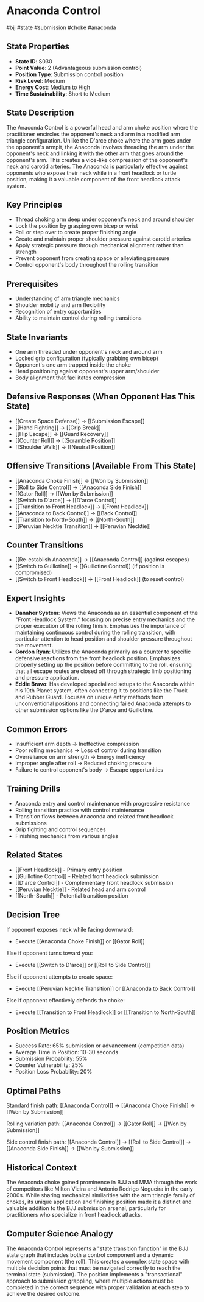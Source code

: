 # Anaconda Control
#bjj #state #submission #choke #anaconda

## State Properties
- **State ID**: S030
- **Point Value**: 2 (Advantageous submission control)
- **Position Type**: Submission control position
- **Risk Level**: Medium
- **Energy Cost**: Medium to High
- **Time Sustainability**: Short to Medium

## State Description
The Anaconda Control is a powerful head and arm choke position where the practitioner encircles the opponent's neck and arm in a modified arm triangle configuration. Unlike the D'arce choke where the arm goes under the opponent's armpit, the Anaconda involves threading the arm under the opponent's neck and linking it with the other arm that goes around the opponent's arm. This creates a vice-like compression of the opponent's neck and carotid arteries. The Anaconda is particularly effective against opponents who expose their neck while in a front headlock or turtle position, making it a valuable component of the front headlock attack system.

## Key Principles
- Thread choking arm deep under opponent's neck and around shoulder
- Lock the position by grasping own bicep or wrist
- Roll or step over to create proper finishing angle
- Create and maintain proper shoulder pressure against carotid arteries
- Apply strategic pressure through mechanical alignment rather than strength
- Prevent opponent from creating space or alleviating pressure
- Control opponent's body throughout the rolling transition

## Prerequisites
- Understanding of arm triangle mechanics
- Shoulder mobility and arm flexibility
- Recognition of entry opportunities
- Ability to maintain control during rolling transitions

## State Invariants
- One arm threaded under opponent's neck and around arm
- Locked grip configuration (typically grabbing own bicep)
- Opponent's one arm trapped inside the choke
- Head positioning against opponent's upper arm/shoulder
- Body alignment that facilitates compression

## Defensive Responses (When Opponent Has This State)
- [[Create Space Defense]] → [[Submission Escape]]
- [[Hand Fighting]] → [[Grip Break]]
- [[Hip Escape]] → [[Guard Recovery]]
- [[Counter Roll]] → [[Scramble Position]]
- [[Shoulder Walk]] → [[Neutral Position]]

## Offensive Transitions (Available From This State)
- [[Anaconda Choke Finish]] → [[Won by Submission]]
- [[Roll to Side Control]] → [[Anaconda Side Finish]]
- [[Gator Roll]] → [[Won by Submission]]
- [[Switch to D'arce]] → [[D'arce Control]]
- [[Transition to Front Headlock]] → [[Front Headlock]]
- [[Anaconda to Back Control]] → [[Back Control]]
- [[Transition to North-South]] → [[North-South]]
- [[Peruvian Necktie Transition]] → [[Peruvian Necktie]]

## Counter Transitions
- [[Re-establish Anaconda]] → [[Anaconda Control]] (against escapes)
- [[Switch to Guillotine]] → [[Guillotine Control]] (if position is compromised)
- [[Switch to Front Headlock]] → [[Front Headlock]] (to reset control)

## Expert Insights
- **Danaher System**: Views the Anaconda as an essential component of the "Front Headlock System," focusing on precise entry mechanics and the proper execution of the rolling finish. Emphasizes the importance of maintaining continuous control during the rolling transition, with particular attention to head position and shoulder pressure throughout the movement.
- **Gordon Ryan**: Utilizes the Anaconda primarily as a counter to specific defensive reactions from the front headlock position. Emphasizes properly setting up the position before committing to the roll, ensuring that all escape routes are closed off through strategic limb positioning and pressure application.
- **Eddie Bravo**: Has developed specialized setups to the Anaconda within his 10th Planet system, often connecting it to positions like the Truck and Rubber Guard. Focuses on unique entry methods from unconventional positions and connecting failed Anaconda attempts to other submission options like the D'arce and Guillotine.

## Common Errors
- Insufficient arm depth → Ineffective compression
- Poor rolling mechanics → Loss of control during transition
- Overreliance on arm strength → Energy inefficiency
- Improper angle after roll → Reduced choking pressure
- Failure to control opponent's body → Escape opportunities

## Training Drills
- Anaconda entry and control maintenance with progressive resistance
- Rolling transition practice with control maintenance
- Transition flows between Anaconda and related front headlock submissions
- Grip fighting and control sequences
- Finishing mechanics from various angles

## Related States
- [[Front Headlock]] - Primary entry position
- [[Guillotine Control]] - Related front headlock submission
- [[D'arce Control]] - Complementary front headlock submission
- [[Peruvian Necktie]] - Related head and arm control
- [[North-South]] - Potential transition position

## Decision Tree
If opponent exposes neck while facing downward:
- Execute [[Anaconda Choke Finish]] or [[Gator Roll]]

Else if opponent turns toward you:
- Execute [[Switch to D'arce]] or [[Roll to Side Control]]

Else if opponent attempts to create space:
- Execute [[Peruvian Necktie Transition]] or [[Anaconda to Back Control]]

Else if opponent effectively defends the choke:
- Execute [[Transition to Front Headlock]] or [[Transition to North-South]]

## Position Metrics
- Success Rate: 65% submission or advancement (competition data)
- Average Time in Position: 10-30 seconds
- Submission Probability: 55%
- Counter Vulnerability: 25%
- Position Loss Probability: 20%

## Optimal Paths
Standard finish path:
[[Anaconda Control]] → [[Anaconda Choke Finish]] → [[Won by Submission]]

Rolling variation path:
[[Anaconda Control]] → [[Gator Roll]] → [[Won by Submission]]

Side control finish path:
[[Anaconda Control]] → [[Roll to Side Control]] → [[Anaconda Side Finish]] → [[Won by Submission]]

## Historical Context
The Anaconda choke gained prominence in BJJ and MMA through the work of competitors like Milton Vieira and Antonio Rodrigo Nogueira in the early 2000s. While sharing mechanical similarities with the arm triangle family of chokes, its unique application and finishing position made it a distinct and valuable addition to the BJJ submission arsenal, particularly for practitioners who specialize in front headlock attacks.

## Computer Science Analogy
The Anaconda Control represents a "state transition function" in the BJJ state graph that includes both a control component and a dynamic movement component (the roll). This creates a complex state space with multiple decision points that must be navigated correctly to reach the terminal state (submission). The position implements a "transactional" approach to submission grappling, where multiple actions must be completed in the correct sequence with proper validation at each step to achieve the desired outcome.
